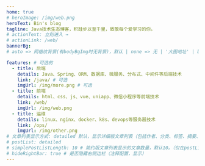 ```yaml
---
home: true
# heroImage: /img/web.png
heroText: Bin's blog
tagline: Java技术生态博客，积跬步以至千里，致敬每个爱学习的你。
# actionText: 立刻进入 →
# actionLink: /web/
bannerBg: 
# auto => 网格纹背景(有bodyBgImg时无背景)，默认 | none => 无 | '大图地址' | background: 自定义背景样式       提示：如发现文本颜色不适应你的背景时可以到palette.styl修改$bannerTextColor变量

features: # 可选的
  - title: 后端
    details: Java、Spring、ORM、数据库、微服务、分布式、中间件等后端技术
    link: /java/ # 可选
    imgUrl: /img/more.png # 可选
  - title: 前端
    details: html、css、js、vue、uniapp、微信小程序等前端技术
    link: /web/
    imgUrl: /img/web.png
  - title: 运维
    details: linux、nginx、docker、k8s、devops等服务器技术
    link: /ops/
    imgUrl: /img/other.png
# 文章列表显示方式: detailed 默认，显示详细版文章列表（包括作者、分类、标签、摘要、分页等）| simple => 显示简约版文章列表（仅标题和日期）| none 不显示文章列表
# postList: detailed
# simplePostListLength: 10 # 简约版文章列表显示的文章数量，默认10。（仅在postList设置为simple时生效）
# hideRightBar: true # 是否隐藏右侧边栏（注释配置，显示）
---
```

